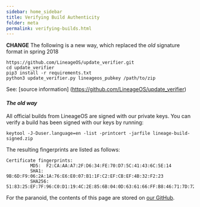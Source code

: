 ```yaml
---
sidebar: home_sidebar
title: Verifying Build Authenticity
folder: meta
permalink: verifying-builds.html
---
```

**CHANGE** The following is a new way, which replaced the *old* signature format in spring 2018

```
https://github.com/LineageOS/update_verifier.git
cd update_verifier
pip3 install -r requirements.txt
python3 update_verifier.py lineageos_pubkey /path/to/zip
```
See: [source information] (https://github.com/LineageOS/update_verifier)

#### *The old way*

All official builds from LineageOS are signed with our private keys. You can verify a build has been signed with our keys by running: 

```
keytool -J-Duser.language=en -list -printcert -jarfile lineage-build-signed.zip
```

The resulting fingerprints are listed as follows: 

```
Certificate fingerprints:
         MD5:  F2:CA:AA:A7:2F:D6:34:FE:70:D7:5C:41:43:6C:5E:14
         SHA1: 9B:6D:F9:06:2A:1A:76:E6:E0:07:B1:1F:C2:EF:CB:EF:4B:32:F2:23
         SHA256: 51:83:25:EF:7F:96:C0:D1:19:4C:2E:85:6B:04:0D:63:61:66:FF:B8:46:71:7D:72:FA:87:F4:FA:E5:BE:7B:BB
```

For the paranoid, the contents of this page are stored on [our GitHub](https://github.com/lineageos/lineage_wiki/blob/master/pages/meta/verifying_builds.md). 
